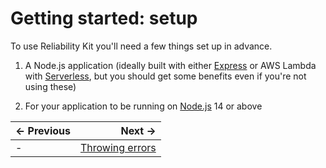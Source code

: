 
# Getting started: setup

To use Reliability Kit you'll need a few things set up in advance.

  1. A Node.js application (ideally built with either [Express](https://expressjs.com/) or AWS Lambda with [Serverless](https://www.serverless.com/), but you should get some benefits even if you're not using these)

  2. For your application to be running on [Node.js](https://nodejs.org/) 14 or above


| ← Previous | Next →                                  |
| :--------- | --------------------------------------: |
| -          | [Throwing errors](./throwing-errors.md) |

